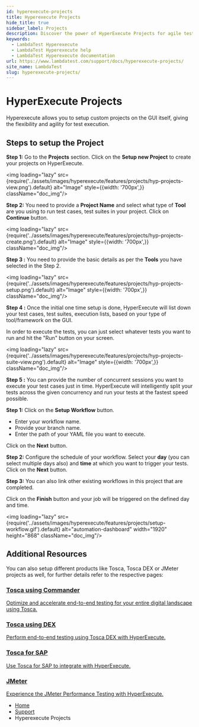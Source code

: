```yaml
---
id: hyperexecute-projects
title: Hyperexecute Projects
hide_title: true
sidebar_label: Projects
description: Discover the power of HyperExecute Projects for agile test execution. Learn how to set up and run custom projects with ease, maximizing testing efficiency.
keywords:
  - LambdaTest Hyperexecute
  - LambdaTest Hyperexecute help
  - LambdaTest Hyperexecute documentation
url: https://www.lambdatest.com/support/docs/hyperexecute-projects/
site_name: LambdaTest
slug: hyperexecute-projects/
---
```


<script type="application/ld+json"
      dangerouslySetInnerHTML={{ __html: JSON.stringify({
       "@context": "https://schema.org",
        "@type": "BreadcrumbList",
        "itemListElement": [{
          "@type": "ListItem",
          "position": 1,
          "name": "Home",
          "item": "https://www.lambdatest.com"
        },{
          "@type": "ListItem",
          "position": 2,
          "name": "Support",
          "item": "https://www.lambdatest.com/support/docs/"
        },{
          "@type": "ListItem",
          "position": 3,
          "name": "HyperExecute Concepts",
          "item": "https://www.lambdatest.com/support/docs/hyperexecute-projects/"
        }]
      })
    }}
></script>
# HyperExecute Projects
Hyperexecute allows you to setup custom projects on the GUI itself, giving the flexibility and agility for test execution.

## Steps to setup the Project

**Step 1:** Go to the **Projects** section. Click on the **Setup new Project** to create your projects on HyperExecute.

<img loading="lazy" src={require('../assets/images/hyperexecute/features/projects/hyp-projects-view.png').default} alt="Image" style={{width: '700px',}} className="doc_img"/>

**Step 2:** You need to provide a **Project Name** and select what type of **Tool** are you using to run test cases, test suites in your project. Click on **Continue** button.

<img loading="lazy" src={require('../assets/images/hyperexecute/features/projects/hyp-projects-create.png').default} alt="Image" style={{width: '700px',}} className="doc_img"/>

**Step 3 :** You need to provide the basic details as per the **Tools** you have selected in the Step 2.

<img loading="lazy" src={require('../assets/images/hyperexecute/features/projects/hyp-projects-setup.png').default} alt="Image" style={{width: '700px',}} className="doc_img"/>

**Step 4 :** Once the initial one time setup is done, HyperExecute will list down your test cases, test suites, execution lists, based on your type of tool/framework on the GUI. 

In order to execute the tests, you can just select whatever tests you want to run and hit the "Run" button on your screen.

<img loading="lazy" src={require('../assets/images/hyperexecute/features/projects/hyp-projects-suite-view.png').default} alt="Image" style={{width: '700px',}} className="doc_img"/>

**Step 5 :** You can provide the number of concurrent sessions you want to execute your test cases just in time. HyperExecute will intelligently split your tests across the given concurrency and run your tests at the fastest speed possible.

**Step 1:** Click on the **Setup Workflow** button.
- Enter your workflow name.
- Provide your branch name.
- Enter the path of your YAML file you want to execute.

Click on the **Next** button.

**Step 2:** Configure the schedule of your workflow. Select your **day** (you can select multiple days also) and **time** at which you want to trigger your tests. Click on the **Next** button.

**Step 3:** You can also link other existing workflows in this project that are completed.

Click on the **Finish** button and your job will be triggered on the defined day and time.

<img loading="lazy" src={require('../assets/images/hyperexecute/features/projects/setup-workflow.gif').default} alt="automation-dashboard"  width="1920" height="868" className="doc_img"/>

## Additional Resources

You can also setup different products like Tosca, Tosca DEX or JMeter projects as well, for further details refer to the respective pages:

<div className="support_main">

  <a href = "/support/docs/tosca-integration-with-hyperexecute-using-commander/">
  <div className="support_inners">
    <h3>Tosca using Commander</h3>
    <p>Optimize and accelerate end-to-end testing for your entire digital landscape using Tosca.</p>
  </div>
  </a>

  <a href = "/support/docs/tosca-integration-with-hyperexecute-using-dex/">
  <div className="support_inners">
    <h3>Tosca using DEX</h3>
    <p>Perform end-to-end testing using Tosca DEX with HyperExecute.</p>
  </div>
  </a>

  <a href = "/support/docs/tosca-integration-with-hyperexecute-for-sap/">
  <div className="support_inners">
    <h3>Tosca for SAP</h3>
    <p>Use Tosca for SAP to integrate with HyperExecute.</p>
  </div>
  </a>

  <a href = "/support/docs/hyperexecute-run-jmeter-tests/">
  <div className="support_inners">
    <h3>JMeter</h3>
    <p>Experience the JMeter Performance Testing with HyperExecute.</p>
  </div>
  </a>
</div>


<nav aria-label="breadcrumbs">
  <ul className="breadcrumbs">
    <li className="breadcrumbs__item">
      <a className="breadcrumbs__link" target="_self" href="https://www.lambdatest.com">
        Home
      </a>
    </li>
    <li className="breadcrumbs__item">
      <a className="breadcrumbs__link" target="_self" href="https://www.lambdatest.com/support/docs/">
        Support
      </a>
    </li>
    <li className="breadcrumbs__item breadcrumbs__item--active">
      <span className="breadcrumbs__link">
        Hyperexecute Projects
      </span>
    </li>
  </ul>
</nav>
